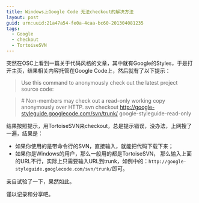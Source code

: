 ```yaml
---
title: Windows上Google Code 无法checkout的解决方法
layout: post
guid: urn:uuid:21a47a54-fe0a-4caa-bc60-201304081235
tags:
  - Google
  - checkout
  - TortoiseSVN
---
```


突然在OSC上看到一篇关于代码风格的文章，其中就有Google的Styles，于是打开主页，结果相关内容托管在Google Code上，然后就有了以下提示：

>Use this command to anonymously check out the latest project source code:

>\# Non-members may check out a read-only working copy anonymously over HTTP.
svn checkout http://google-styleguide.googlecode.com/svn/trunk/ google-styleguide-read-only


结果按照提示，用TortoiseSVN来checkout，总是提示错误，没办法，上网搜了一遍，结果是：

- 如果你使用的是带命令行的SVN，直接输入，就能把代码下载下来；
- 如果你是Windows的用户，那么一般用的都是TortoiseSVN， 那么输入上面的URL不行，实际上只需要输入URL到trunk，如例中的：`http://google-styleguide.googlecode.com/svn/trunk/`即可。


亲自试验了一下，果然如此。


谨以记录和分享吧。